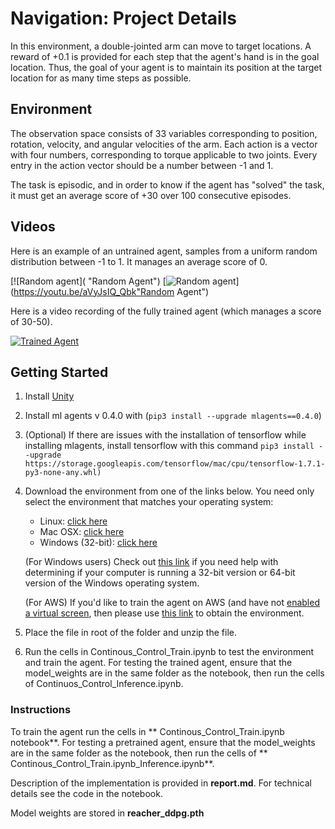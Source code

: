 
# Navigation: Project Details

In this environment, a double-jointed arm can move to target locations. A reward of +0.1 is provided for each step that the agent's hand is in the goal location. Thus, the goal of your agent is to maintain its position at the target location for as many time steps as possible. 

## Environment

The observation space consists of 33 variables corresponding to position, rotation, velocity, and angular velocities of the arm. Each action is a vector with four numbers, corresponding to torque applicable to two joints. Every entry in the action vector should be a number between -1 and 1.


The task is episodic, and in order to know if the agent has "solved" the task, it must get an average score of +30 over 100 consecutive episodes.

## Videos
Here is an example of an untrained agent, samples from a uniform random  distribution between -1 to 1. It manages an average score of 0.

[![Random agent]( "Random Agent")
[![Random agent](https://youtu.be/aVyJsIQ_Qbk/0.jpg)](https://youtu.be/aVyJsIQ_Qbk"Random Agent")

Here is a video recording of the fully trained agent (which manages a score of 30-50).

[![Trained Agent](https://youtu.be/sWK1l8EXcEs/0.jpg)](https://youtu.be/sWK1l8EXcEs "Random Agent")



## Getting Started

1. Install [Unity](https://unity3d.com/get-unity/download)
2. Install ml agents v 0.4.0 with (`pip3 install --upgrade mlagents==0.4.0`)
3. (Optional) If there are issues with the installation of tensorflow while installing mlagents, install tensorflow with this command `pip3 install --upgrade https://storage.googleapis.com/tensorflow/mac/cpu/tensorflow-1.7.1-py3-none-any.whl)`
4. Download the environment from one of the links below. You need only select the environment that matches your operating system:
   * Linux: [click here](https://s3-us-west-1.amazonaws.com/udacity-drlnd/P2/Reacher/one_agent/Reacher_Linux.zip)
   * Mac OSX: [click here](https://s3-us-west-1.amazonaws.com/udacity-drlnd/P2/Reacher/one_agent/Reacher.app.zip)
   * Windows (32-bit): [click here](https://s3-us-west-1.amazonaws.com/udacity-drlnd/P2/Reacher/one_agent/Reacher_Windows_x86.zip)
   
    (For Windows users) Check out [this link](https://support.microsoft.com/en-us/help/827218/how-to-determine-whether-a-computer-is-running-a-32-bit-version-or-64) if you need help with determining if your computer is running a 32-bit version or 64-bit version of the Windows operating system.

    (For AWS) If you'd like to train the agent on AWS (and have not [enabled a virtual screen](https://github.com/Unity-Technologies/ml-agents/blob/master/docs/Training-on-Amazon-Web-Service.md), then please use [this link](https://s3-us-west-1.amazonaws.com/udacity-drlnd/P2/Reacher/one_agent/Reacher_Linux_NoVis.zip ) to obtain the environment.

5. Place the file in root of the folder and unzip the file.

6. Run the cells in Continous_Control_Train.ipynb to test the environment and train the agent. For testing the trained agent, ensure that the model_weights are in the same folder as the notebook, then run the cells of Continuos_Control_Inference.ipynb.

### Instructions

To train the agent run  the cells in ** Continous_Control_Train.ipynb notebook**. For testing a pretrained agent, ensure that the model_weights are in the same folder as the notebook, then run the cells of ** Continous_Control_Train.ipynb_Inference.ipynb**.

Description of the implementation is provided in **report.md**. For technical details see the code in the notebook.

Model weights are stored in **reacher_ddpg.pth**











